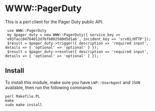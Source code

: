 WWW::PagerDuty
===================

This is a perl client for the Pager Duty public API.

     use WWW::PagerDuty
     my $pager_duty = new WWW::PagerDuty({ service_key => 'e93facc04764012d7bfb002500d5d1a6', incident_key => 'srv01/HTTP'});
     $result = $pager_duty->trigger({ description => 'required input', details => { 'optional' => 'optional' } });
     $result = $pager_duty->resolve({ description => 'required input', details => { 'optional' => 'optional' } });
    


## Install

To install this module, make sure you have `LWP::UserAgent` and `JSON` available, then run the following commands

    perl Makefile.PL
    make
    sudo make install

